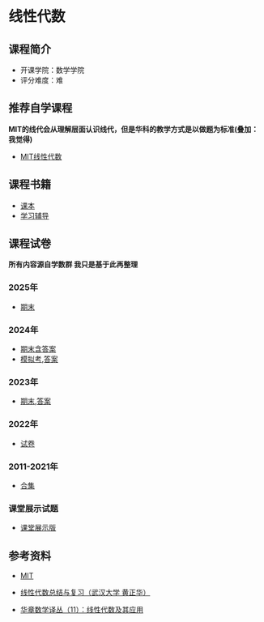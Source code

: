 # 线性代数


## 课程简介

- 开课学院：数学学院
- 评分难度：难

## 推荐自学课程

**MIT的线代会从理解层面认识线代，但是华科的教学方式是以做题为标准(叠加：我觉得)**

- [MIT线性代数](https://www.bilibili.com/video/BV1rH4y1N7BW/?spm_id_from=333.337.search-card.all.click)

## 课程书籍

- [课本](https://github.com/YuhangChen1/HUSR-CS-Learning/blob/master/%E7%BA%BF%E6%80%A7%E4%BB%A3%E6%95%B0/%E7%BA%BF%E6%80%A7%E4%BB%A3%E6%95%B0%20%20%E7%AC%AC4%E7%89%88.pdf)
- [学习辅导](https://github.com/YuhangChen1/HUSR-CS-Learning/blob/master/%E7%BA%BF%E6%80%A7%E4%BB%A3%E6%95%B0/%E7%BA%BF%E6%80%A7%E4%BB%A3%E6%95%B0%E5%90%8C%E6%AD%A5%E8%BE%85%E5%AF%BC_%E5%88%98%E5%85%88%E5%BF%A0_%E6%AD%A6%E6%B1%89%EF%BC%9A%E5%8D%8E%E4%B8%AD%E7%A7%91%E6%8A%80%E5%A4%A7%E5%AD%A6%E5%87%BA%E7%89%88%E7%A4%BE(1).pdf)

## 课程试卷

**所有内容源自学数群 我只是基于此再整理**

### 2025年
- [期末](https://github.com/YuhangChen1/HUSR-CS-Learning/blob/master/%E7%BA%BF%E6%80%A7%E4%BB%A3%E6%95%B0/2025.1%E7%BA%BF%E6%80%A7%E4%BB%A3%E6%95%B0%EF%BC%88%E6%B0%B4%E5%8D%B0%E7%89%88%EF%BC%89.pdf)

### 2024年
- [期末含答案](https://github.com/YuhangChen1/HUSR-CS-Learning/blob/master/%E7%BA%BF%E6%80%A7%E4%BB%A3%E6%95%B0/2023%E5%B9%B4%E7%A7%8B%E7%BA%BF%E6%80%A7%E4%BB%A3%E6%95%B0%E8%AF%95%E9%A2%98%E5%9B%9E%E5%BF%86%E7%89%88(%E5%90%AB%E5%8F%82%E8%80%83%E7%AD%94%E6%A1%88).pdf)
- [模拟考](https://github.com/YuhangChen1/HUSR-CS-Learning/blob/master/%E7%BA%BF%E6%80%A7%E4%BB%A3%E6%95%B0/%E7%BA%BF%E6%80%A7%E4%BB%A3%E6%95%B0%E8%80%83%E8%AF%95%E9%A2%98%20(1).pdf),[答案](https://github.com/YuhangChen1/HUSR-CS-Learning/blob/master/%E7%BA%BF%E6%80%A7%E4%BB%A3%E6%95%B0/%E7%BA%BF%E6%80%A7%E4%BB%A3%E6%95%B0%E8%80%83%E8%AF%95%E7%AD%94%E6%A1%88%20(1).pdf)

### 2023年
- [期末](https://github.com/YuhangChen1/HUSR-CS-Learning/blob/master/%E7%BA%BF%E6%80%A7%E4%BB%A3%E6%95%B0/2022-2023%E7%AC%AC%E4%B8%80%E5%AD%A6%E6%9C%9F%E7%BA%BF%E6%80%A7%E4%BB%A3%E6%95%B0%E6%9C%9F%E6%9C%AB%E8%AF%95%E5%8D%B7.pdf),[答案](https://github.com/YuhangChen1/HUSR-CS-Learning/blob/master/%E7%BA%BF%E6%80%A7%E4%BB%A3%E6%95%B0/2022-2023%E7%AC%AC%E4%B8%80%E5%AD%A6%E6%9C%9F%E7%BA%BF%E6%80%A7%E4%BB%A3%E6%95%B0%E5%8F%82%E8%80%83%E7%AD%94%E6%A1%88%EF%BC%88%E6%89%8B%E5%86%99%EF%BC%89.pdf)

### 2022年
- [试卷](https://github.com/YuhangChen1/HUSR-CS-Learning/blob/master/%E7%BA%BF%E6%80%A7%E4%BB%A3%E6%95%B0/2022%E7%BA%BF%E4%BB%A3%E6%98%A5.pdf)

### 2011-2021年
- [合集](https://github.com/YuhangChen1/HUSR-CS-Learning/blob/master/%E7%BA%BF%E6%80%A7%E4%BB%A3%E6%95%B0/%E7%BA%BF%E6%80%A7%E4%BB%A3%E6%95%B0%E6%9C%9F%E6%9C%AB%E8%AF%95%E9%A2%98%EF%BC%88%E8%87%AA%E7%94%A8%EF%BC%8C%E5%8B%BF%E4%BC%A0%E6%92%AD%EF%BC%89.pdf)

### 课堂展示试题
- [课堂展示版](https://github.com/YuhangChen1/HUSR-CS-Learning/blob/master/%E7%BA%BF%E6%80%A7%E4%BB%A3%E6%95%B0/%E7%BA%BF%E6%80%A7%E4%BB%A3%E6%95%B0%E6%9C%9F%E6%9C%AB%E5%8F%82%E8%80%83%E9%A2%98%EF%BC%884%E5%A5%97%EF%BC%89.pdf)


## 参考资料
- [MIT](https://github.com/YuhangChen1/HUSR-CS-Learning/blob/master/%E7%BA%BF%E6%80%A7%E4%BB%A3%E6%95%B0/%E7%BA%BF%E6%80%A7%E4%BB%A3%E6%95%B0%EF%BC%88%E7%AC%AC5%E7%89%88%EF%BC%89%20%28Gilbert%20Strang%20%28%E5%90%89%E5%B0%94%E4%BC%AF%E7%89%B9%C2%B7%E6%96%AF%E7%89%B9%E6%9C%97%EF%BC%89%29%20%28Z-Library%29%20%281%29.pdf)

- [线性代数总结与复习（武汉大学 黄正华）](https://github.com/YuhangChen1/HUSR-CS-Learning/blob/master/%E7%BA%BF%E6%80%A7%E4%BB%A3%E6%95%B0/%E7%BA%BF%E6%80%A7%E4%BB%A3%E6%95%B0%E6%80%BB%E7%BB%93%E4%B8%8E%E5%A4%8D%E4%B9%A0%EF%BC%88%E6%AD%A6%E6%B1%89%E5%A4%A7%E5%AD%A6%20%E9%BB%84%E6%AD%A3%E5%8D%8E%EF%BC%89%20(it-ebooks)%20(Z-Library).pdf)

- [华章数学译丛（11）：线性代数及其应用](https://github.com/YuhangChen1/HUSR-CS-Learning/blob/master/%E7%BA%BF%E6%80%A7%E4%BB%A3%E6%95%B0/%E5%8D%8E%E7%AB%A0%E6%95%B0%E5%AD%A6%E8%AF%91%E4%B8%9B%EF%BC%8811%EF%BC%89%EF%BC%9A%E7%BA%BF%E6%80%A7%E4%BB%A3%E6%95%B0%E5%8F%8A%E5%85%B6%E5%BA%94%E7%94%A8%20(David.C.lay)%20(Z-Library).pdf)